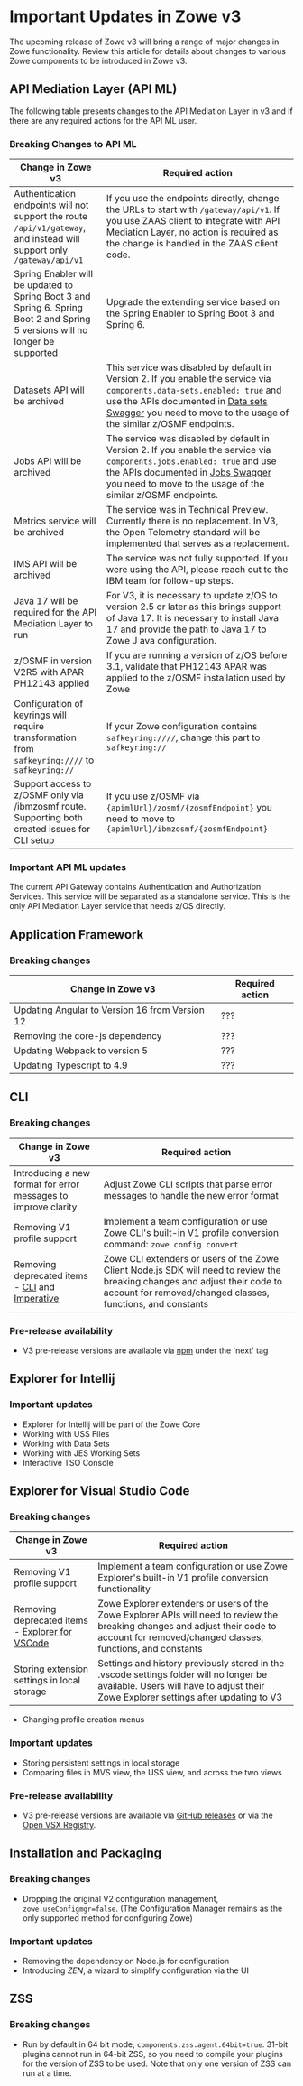 # Important Updates in Zowe v3

The upcoming release of Zowe v3 will bring a range of major changes in Zowe functionality. Review this article for details about changes to various Zowe components to be introduced in Zowe v3.

## API Mediation Layer (API ML)

The following table presents changes to the API Mediation Layer in v3 and if there are any required actions for the API ML user.

### Breaking Changes to API ML

| Change in  Zowe v3 | Required action                                                                                                                                                                                                                                                                                                                                                      |  
|----|----------------------------------------------------------------------------------------------------------------------------------------------------------------------------------------------------------------------------------------------------------------------------------------------------------------------------------------------------------------------|
| Authentication endpoints will not support the route `/api/v1/gateway`, and instead will support only `/gateway/api/v1` | If you use the endpoints directly, change the URLs to start with `/gateway/api/v1`. If you use ZAAS client to integrate with API Mediation Layer, no action is required as the change is handled in the ZAAS client code.                                                                                                                                           |
| Spring Enabler will be updated to Spring Boot 3 and Spring 6. Spring Boot 2 and Spring 5 versions will no longer be supported | Upgrade the extending service based on the Spring Enabler to Spring Boot 3 and Spring 6.                                                                                                                                                                                                                                                                              |
| Datasets API will be archived | This service was disabled by default in Version 2. If you enable the service via `components.data-sets.enabled: true` and use the APIs documented in [Data sets Swagger](https://petstore.swagger.io/?url=https://raw.githubusercontent.com/zowe/docs-site/docs-staging/api_definitions/datasets.json) you need to move to the usage of the similar z/OSMF endpoints. |
| Jobs API will be archived | The service was disabled by default in Version 2. If you enable the service via `components.jobs.enabled: true` and use the APIs documented in [Jobs Swagger](https://petstore.swagger.io/?url=https://raw.githubusercontent.com/zowe/docs-site/docs-staging/api_definitions/jobs.json) you need to move to the usage of the similar z/OSMF endpoints.               |
| Metrics service will be archived | The service was in Technical Preview. Currently there is no replacement. In V3, the Open Telemetry standard will be implemented that serves as a replacement.                                                                                                                                                                                                     |
| IMS API will be archived | The service was not fully supported. If you were using the API, please reach out to the IBM team for follow-up steps.                                                                                                                                                                                                                                |
| Java 17 will be required for the API Mediation Layer to run | For V3, it is necessary to update z/OS to version 2.5 or later as this brings support of Java 17. It is necessary to install Java 17 and provide the path to Java 17 to Zowe J ava configuration.                                                                                                                                                                                                |
| z/OSMF in version V2R5 with APAR PH12143 applied | If you are running a version of z/OS before 3.1, validate that PH12143 APAR was applied to the z/OSMF installation used by Zowe                                                                                                                                                                                                                                                    |
| Configuration of keyrings will require transformation from `safkeyring:////` to `safkeyring://` | If your Zowe configuration contains `safkeyring:////`, change this part to `safkeyring://`                                                                                                                                                                                                                                                                            |
| Support access to z/OSMF only via /ibmzosmf route. Supporting both created issues for CLI setup | If you use z/OSMF via `{apimlUrl}/zosmf/{zosmfEndpoint}` you need to move to `{apimlUrl}/ibmzosmf/{zosmfEndpoint}`                                                                                                                                                                                                                                                |

### Important API ML updates

The current API Gateway contains Authentication and Authorization Services. This service will be separated as a standalone service. This is the only API Mediation Layer service that needs z/OS directly.
 
## Application Framework

### Breaking changes

| Change in  Zowe v3 | Required action |  
|----|-----------------------|
| Updating Angular to Version 16 from Version 12 | ??? |
| Removing the core-js dependency | ??? |
| Updating Webpack to version 5 | ??? |
| Updating Typescript to 4.9 | ??? |


## CLI

### Breaking changes

| Change in Zowe v3 | Required action|
|-|-|
|Introducing a new format for error messages to improve clarity|Adjust Zowe CLI scripts that parse error messages to handle the new error format|
|Removing V1 profile support|Implement a team configuration or use Zowe CLI's built-in V1 profile conversion command: `zowe config convert`|
|Removing deprecated items - [CLI](https://github.com/zowe/zowe-cli/issues/1694) and [Imperative](https://github.com/zowe/zowe-cli/issues/1873)|Zowe CLI extenders or users of the Zowe Client Node.js SDK will need to review the breaking changes and adjust their code to account for removed/changed classes, functions, and constants|

### Pre-release availability

* V3 pre-release versions are available via [npm](https://www.npmjs.com/package/@zowe/cli?activeTab=readme) under the 'next' tag

## Explorer for Intellij

### Important updates

* Explorer for Intellij will be part of the Zowe Core
* Working with USS Files
* Working with Data Sets
* Working with JES Working Sets
* Interactive TSO Console

## Explorer for Visual Studio Code

### Breaking changes

| Change in Zowe v3 | Required action|
|-|-|
|Removing V1 profile support|Implement a team configuration or use Zowe Explorer's built-in V1 profile conversion functionality|
|Removing deprecated items - [Explorer for VSCode](https://github.com/zowe/zowe-explorer-vscode/issues/2238)|Zowe Explorer extenders or users of the Zowe Explorer APIs will need to review the breaking changes and adjust their code to account for removed/changed classes, functions, and constants|
|Storing extension settings in local storage|Settings and history previously stored in the .vscode settings folder will no longer be available. Users will have to adjust their Zowe Explorer settings after updating to V3|
* Changing profile creation menus

### Important updates

* Storing persistent settings in local storage
* Comparing files in MVS view, the USS view, and across the two views

### Pre-release availability

* V3 pre-release versions are available via [GitHub releases](https://github.com/zowe/zowe-explorer-vscode/releases) or via the [Open VSX Registry](https://open-vsx.org/extension/Zowe/vscode-extension-for-zowe).

## Installation and Packaging

### Breaking changes

* Dropping the original V2 configuration management, `zowe.useConfigmgr=false`. (The Configuration Manager remains as the only supported method for configuring Zowe)

### Important updates

* Removing the dependency on Node.js for configuration
* Introducing _ZEN_, a wizard to simplify configuration via the UI

## ZSS

### Breaking changes

* Run by default in 64 bit mode, `components.zss.agent.64bit=true`. 31-bit plugins cannot run in 64-bit ZSS, so you need to compile your plugins for the version of ZSS to be used. Note that only one version of ZSS can run at a time.
